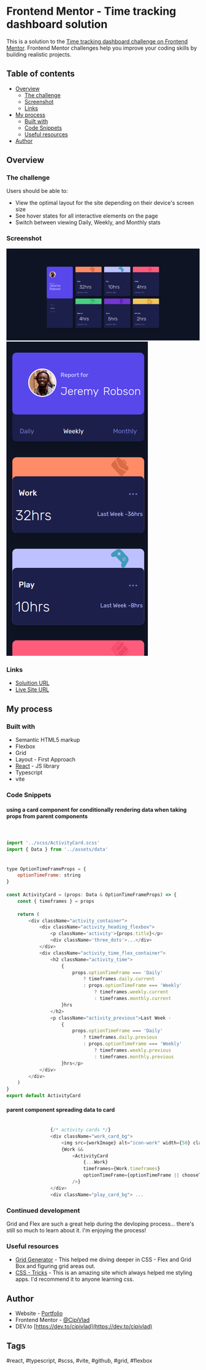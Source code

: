 # Frontend Mentor - Time tracking dashboard solution

This is a solution to the [Time tracking dashboard challenge on Frontend Mentor](https://www.frontendmentor.io/challenges/time-tracking-dashboard-UIQ7167Jw). Frontend Mentor challenges help you improve your coding skills by building realistic projects. 

## Table of contents

- [Overview](#overview)
  - [The challenge](#the-challenge)
  - [Screenshot](#screenshot)
  - [Links](#links)
- [My process](#my-process)
  - [Built with](#built-with)
  - [Code Snippets](#code-snippets)
  - [Useful resources](#useful-resources)
- [Author](#author)


## Overview

### The challenge

Users should be able to:

- View the optimal layout for the site depending on their device's screen size
- See hover states for all interactive elements on the page
- Switch between viewing Daily, Weekly, and Monthly stats

### Screenshot

![desktop](./public/screenshot_desktop.png)
![mobile](./public/screenshot_mobile.png)

### Links

- [Soluition URL](https://your-solution-url.com)
- [Live Site URL](https://cipivlad.github.io/time_tracking_dashboard/)

## My process

### Built with

- Semantic HTML5 markup
- Flexbox
- Grid
- Layout - First Approach
- [React](https://react.dev) - JS library
- Typescript
- vite


### Code Snippets

#### using a card component for conditionally rendering data when taking props from parent components

```js


import '../scss/ActivityCard.scss'
import { Data } from '../assets/data'


type OptionTimeFrameProps = {
    optionTimeFrame: string
}

const ActivityCard = (props: Data & OptionTimeFrameProps) => {
    const { timeframes } = props

    return (
        <div className="activity_container">
            <div className="activity_heading_flexbox">
                <p className='activity'>{props.title}</p>
                <div className='three_dots'>...</div>
            </div>
            <div className="activity_time_flex_container">
                <h2 className="activity_time">
                    {
                        props.optionTimeFrame === 'Daily'
                            ? timeframes.daily.current
                            : props.optionTimeFrame === 'Weekly'
                                ? timeframes.weekly.current
                                : timeframes.monthly.current
                    }hrs
                </h2>
                <p className="activity_previous">Last Week -
                    {
                        props.optionTimeFrame === 'Daily'
                            ? timeframes.daily.previous
                            : props.optionTimeFrame === 'Weekly'
                                ? timeframes.weekly.previous
                                : timeframes.monthly.previous
                    }hrs</p>
            </div>
        </div>
    )
}
export default ActivityCard
```
#### parent component spreading data to card

```js

                {/* activity cards */}
                <div className="work_card_bg">
                    <img src={workImage} alt="icon-work" width={50} className='activity_image_position' />
                    {Work &&
                        <ActivityCard
                            {...Work}
                            timeframes={Work.timeframes}
                            optionTimeFrame={optionTimeFrame || chooseTimeFrame[0]}
                        />}
                </div>
                <div className="play_card_bg"> ...
```


### Continued development

Grid and Flex are such a great help during the devloping process... there's still so much to learn about it. I'm enjoying the process!

### Useful resources

- [Grid Generator](https://grid.layoutit.com/) - This helped me diving deeper in CSS - Flex and Grid Box and figuring grid areas out.
- [CSS - Tricks](https://css-tricks.com/) - This is an amazing site which always helped me styling apps. I'd recommend it to anyone learning css.


## Author

- Website - [Portfolio](https://cipivlad.github.io/myportfoliosite/)
- Frontend Mentor - [@CipiVlad](https://www.frontendmentor.io/profile/CipiVlad)
- DEV.to [https://dev.to/cipivlad](https://dev.to/cipivlad)

## Tags

#react, #typescript, #scss, #vite, #github, #grid, #flexbox
